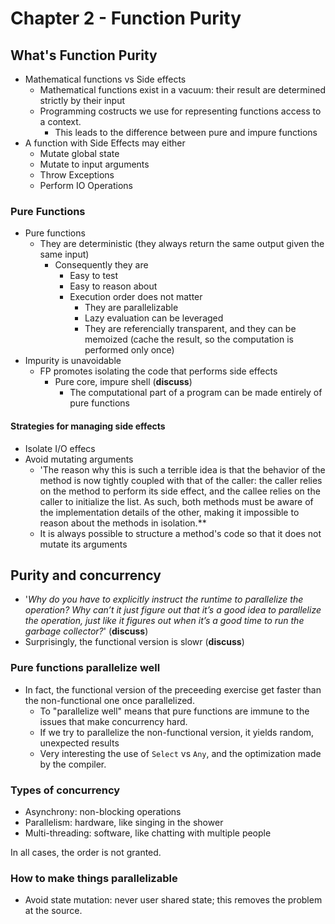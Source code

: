 # Chapter 2 - Function Purity
## What's Function Purity
* Mathematical functions vs Side effects
  * Mathematical functions exist in a vacuum: their result are determined strictly by their input
  * Programming costructs we use for representing functions access to a context.
    * This leads to the difference between pure and impure functions
* A function with Side Effects may either
  * Mutate global state
  * Mutate to input arguments
  * Throw Exceptions
  * Perform IO Operations
  
### Pure Functions
* Pure functions
  * They are deterministic (they always return the same output given the same input)
    * Consequently they are
      * Easy to test
      * Easy to reason about
      * Execution order does not matter
        * They are parallelizable
        * Lazy evaluation can be leveraged
        * They are referencially transparent, and they can be memoized (cache the result, so the computation is performed only once)
* Impurity is unavoidable
  * FP promotes isolating the code that performs side effects
    * Pure core, impure shell (**discuss**)
      * The computational part of a program can be made entirely of pure functions
      
#### Strategies for managing side effects
* Isolate I/O effecs
* Avoid mutating arguments
  * 'The reason why this is such a terrible idea is that the behavior of the method is now tightly coupled with that of the caller: the caller relies on the method to perform its side effect, and the callee relies on the caller to initialize the list. As such, both methods must be aware of the implementation details of the other, making it impossible to reason about the methods in isolation.**
  * It is always possible to structure a method's code  so that it does not mutate its arguments
  
## Purity and concurrency
* '*Why do you have to explicitly instruct the runtime to parallelize the operation? Why can’t it just figure out that it’s a good idea to parallelize the operation, just like it figures out when it’s a good time to run the garbage collector?*' (**discuss**) 
* Surprisingly, the functional version is slowr (**discuss**)

### Pure functions parallelize well
* In fact, the functional version of the preceeding exercise get faster than the non-functional one once parallelized.
  * To "parallelize well" means that pure functions are immune to the issues that make concurrency hard.
  * If we try to parallelize the non-functional version, it yields random, unexpected results
  * Very interesting the use of `Select` vs `Any`, and the optimization made by the compiler.
  
### Types of concurrency

* Asynchrony: non-blocking operations
* Parallelism: hardware, like singing in the shower
* Multi-threading: software, like chatting with multiple people

In all cases, the order is not granted.

### How to make things parallelizable

* Avoid state mutation: never user shared state; this removes the problem at the source.

